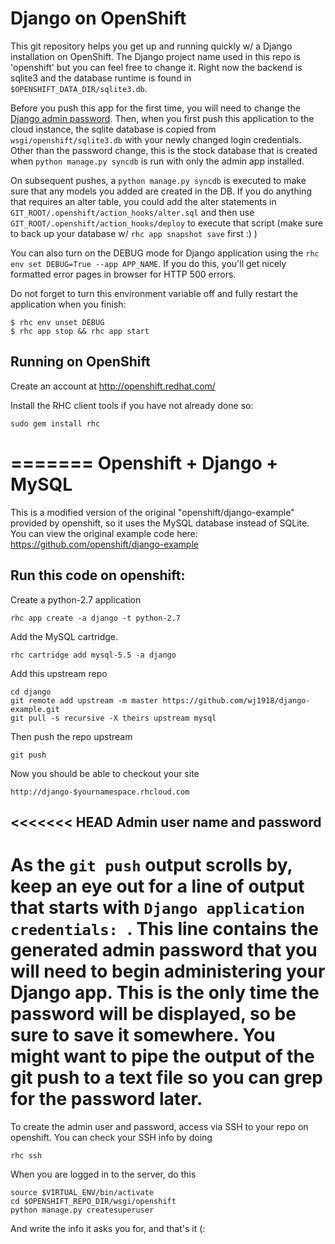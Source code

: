 Django on OpenShift
===================

This git repository helps you get up and running quickly w/ a Django
installation on OpenShift.  The Django project name used in this repo
is 'openshift' but you can feel free to change it.  Right now the
backend is sqlite3 and the database runtime is found in
`$OPENSHIFT_DATA_DIR/sqlite3.db`.

Before you push this app for the first time, you will need to change
the [Django admin password](#admin-user-name-and-password).
Then, when you first push this
application to the cloud instance, the sqlite database is copied from
`wsgi/openshift/sqlite3.db` with your newly changed login
credentials. Other than the password change, this is the stock
database that is created when `python manage.py syncdb` is run with
only the admin app installed.

On subsequent pushes, a `python manage.py syncdb` is executed to make
sure that any models you added are created in the DB.  If you do
anything that requires an alter table, you could add the alter
statements in `GIT_ROOT/.openshift/action_hooks/alter.sql` and then use
`GIT_ROOT/.openshift/action_hooks/deploy` to execute that script (make
sure to back up your database w/ `rhc app snapshot save` first :) )

You can also turn on the DEBUG mode for Django application using the
`rhc env set DEBUG=True --app APP_NAME`. If you do this, you'll get
nicely formatted error pages in browser for HTTP 500 errors.

Do not forget to turn this environment variable off and fully restart
the application when you finish:

```
$ rhc env unset DEBUG
$ rhc app stop && rhc app start
```

Running on OpenShift
--------------------

Create an account at http://openshift.redhat.com/

Install the RHC client tools if you have not already done so:
    
    sudo gem install rhc
=======
Openshift + Django + MySQL
==========================

This is a modified version of the original "openshift/django-example" provided by openshift, so it uses the MySQL database instead of SQLite. You can view the original example code here:
https://github.com/openshift/django-example

Run this code on openshift:
---------------------------

Create a python-2.7 application

    rhc app create -a django -t python-2.7

Add the MySQL cartridge.

    rhc cartridge add mysql-5.5 -a django 

Add this upstream repo

    cd django
    git remote add upstream -m master https://github.com/wj1918/django-example.git 
    git pull -s recursive -X theirs upstream mysql 

Then push the repo upstream
    
    git push

Now you should be able to checkout your site

    http://django-$yournamespace.rhcloud.com

<<<<<<< HEAD
Admin user name and password
----------------------------
As the `git push` output scrolls by, keep an eye out for a
line of output that starts with `Django application credentials: `. This line
contains the generated admin password that you will need to begin
administering your Django app. This is the only time the password
will be displayed, so be sure to save it somewhere. You might want 
to pipe the output of the git push to a text file so you can grep for
the password later.
=======
To create the admin user and password, access via SSH to your repo on openshift. You can check your SSH info by doing

    rhc ssh 

When you are logged in to the server, do this

	source $VIRTUAL_ENV/bin/activate
	cd $OPENSHIFT_REPO_DIR/wsgi/openshift
	python manage.py createsuperuser

And write the info it asks you for, and that's it (:

